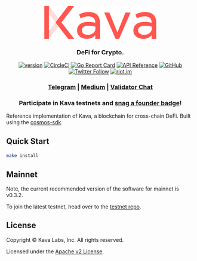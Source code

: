 <p align="center">
  <img src="./kava-logo.svg" width="300">
</p>
<h3 align="center">DeFi for Crypto.</h3>

<div align="center">

[![version](https://img.shields.io/github/tag/kava-labs/kava.svg)](https://github.com/kava-labs/kava/releases/latest)
[![CircleCI](https://circleci.com/gh/Kava-Labs/kava/tree/master.svg?style=shield)](https://circleci.com/gh/Kava-Labs/kava/tree/master)
[![Go Report Card](https://goreportcard.com/badge/github.com/kava-labs/kava)](https://goreportcard.com/report/github.com/kava-labs/kava)
[![API Reference](https://godoc.org/github.com/Kava-Labs/kava?status.svg)](https://godoc.org/github.com/Kava-Labs/kava)
[![GitHub](https://img.shields.io/github/license/kava-labs/kava.svg)](https://github.com/Kava-Labs/kava/blob/master/LICENSE.md)
[![Twitter Follow](https://img.shields.io/twitter/follow/kava_labs.svg?label=Follow&style=social)](https://twitter.com/kava_labs)
[![riot.im](https://img.shields.io/badge/riot.im-JOIN%20CHAT-green.svg)](https://riot.im/app/#/room/#kava-validators:matrix.org)

</div>

<div align="center">

### [Telegram](https://t.me/kavalabs) | [Medium](https://medium.com/kava-labs) | [Validator Chat](https://riot.im/app/#/room/#kava-validators:matrix.org)

### Participate in Kava testnets and [snag a founder badge](./docs/REWARDS.md)!

</div>

Reference implementation of Kava, a blockchain for cross-chain DeFi. Built using the [cosmos-sdk](https://github.com/cosmos/cosmos-sdk).

## Quick Start

```sh
make install
```

## Mainnet

Note, the current recommended version of the software for mainnet is v0.3.2.

To join the latest testnet, head over to the [testnet repo](https://github.com/Kava-Labs/kava-testnets).

## License

Copyright © Kava Labs, Inc. All rights reserved.

Licensed under the [Apache v2 License](LICENSE.md).
